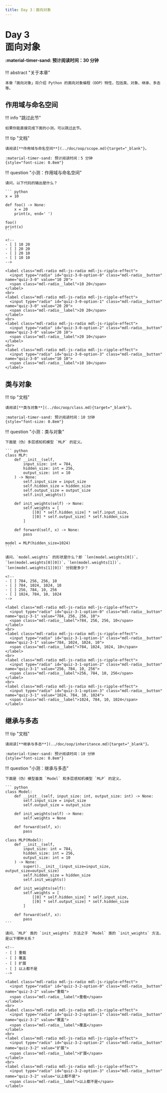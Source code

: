 ```yaml
---
title: Day 3：面向对象
---
```


# Day 3<br>**面向对象**<p style="font-size: 0.5em"> :material-timer-sand: 预计阅读时间：30 分钟 </p>

!!! abstract "关于本章"

    本章「面向对象」将介绍 Python 的面向对象编程（OOP）特性，包括类、对象、继承、多态等。

## 作用域与命名空间

!!! info "跳过此节"

    如果你能直接完成下面的小测，可以跳过此节。

!!! tip "文档"

    请阅读[**作用域与命名空间**](../doc/oop/scope.md){target="_blank"}。

    :material-timer-sand: 预计阅读时间：5 分钟
    {style="font-size: 0.8em"}

!!! question "小测：作用域与命名空间"

    请问，以下代码的输出是什么？

    ``` python
    x = 10

    def foo() -> None:
        x = 20
        print(x, end=' ')

    foo()
    print(x)
    ```

    <!--
    - [ ] 10 20
    - [ ] 20 20
    - [ ] 20 10
    - [ ] 10 10
    -->

    <label class="mdl-radio mdl-js-radio mdl-js-ripple-effect">
      <input type="radio" id="quiz-3-0-option-0" class="mdl-radio__button" name="quiz-3-0" value="10 20">
      <span class="mdl-radio__label">10 20</span>
    </label>
    <br>
    <label class="mdl-radio mdl-js-radio mdl-js-ripple-effect">
      <input type="radio" id="quiz-3-0-option-1" class="mdl-radio__button" name="quiz-3-0" value="20 20">
      <span class="mdl-radio__label">20 20</span>
    </label>
    <br>
    <label class="mdl-radio mdl-js-radio mdl-js-ripple-effect">
      <input type="radio" id="quiz-3-0-option-2" class="mdl-radio__button" name="quiz-3-0" value="20 10">
      <span class="mdl-radio__label">20 10</span>
    </label>
    <br>
    <label class="mdl-radio mdl-js-radio mdl-js-ripple-effect">
      <input type="radio" id="quiz-3-0-option-3" class="mdl-radio__button" name="quiz-3-0" value="10 10">
      <span class="mdl-radio__label">10 10</span>
    </label>

## 类与对象

!!! tip "文档"

    请阅读[**类与对象**](../doc/oop/class.md){target="_blank"}。

    :material-timer-sand: 预计阅读时间：10 分钟
    {style="font-size: 0.8em"}

!!! question "小测：类与对象"

    下面是（伪）多层感知机模型 `MLP` 的定义。

    ``` python
    class MLP:
        def __init__(self,
            input_size: int = 784,
            hidden_size: int = 256,
            output_size: int = 10
        ) -> None:
            self.input_size = input_size
            self.hidden_size = hidden_size
            self.output_size = output_size
            self.init_weights()

        def init_weights(self) -> None:
            self.weights = [
                [[0] * self.hidden_size] * self.input_size,
                [[0] * self.output_size] * self.hidden_size
            ]

        def forward(self, x) -> None:
            pass

    model = MLP(hidden_size=1024)
    ```

    请问，`model.weights` 的形状是什么？即 `len(model.weights[0])`，`len(model.weights[0][0])`，`len(model.weights[1])`，`len(model.weights[1][0])` 分别是多少？

    <!--
    - [ ] 784, 256, 256, 10
    - [ ] 784, 1024, 1024, 10
    - [ ] 256, 784, 10, 256
    - [ ] 1024, 784, 10, 1024
    -->

    <label class="mdl-radio mdl-js-radio mdl-js-ripple-effect">
      <input type="radio" id="quiz-3-1-option-0" class="mdl-radio__button" name="quiz-3-1" value="784, 256, 256, 10">
      <span class="mdl-radio__label">784, 256, 256, 10</span>
    </label>
    <br>
    <label class="mdl-radio mdl-js-radio mdl-js-ripple-effect">
      <input type="radio" id="quiz-3-1-option-1" class="mdl-radio__button" name="quiz-3-1" value="784, 1024, 1024, 10">
      <span class="mdl-radio__label">784, 1024, 1024, 10</span>
    </label>
    <br>
    <label class="mdl-radio mdl-js-radio mdl-js-ripple-effect">
      <input type="radio" id="quiz-3-1-option-2" class="mdl-radio__button" name="quiz-3-1" value="256, 784, 10, 256">
      <span class="mdl-radio__label">256, 784, 10, 256</span>
    </label>
    <br>
    <label class="mdl-radio mdl-js-radio mdl-js-ripple-effect">
      <input type="radio" id="quiz-3-1-option-3" class="mdl-radio__button" name="quiz-3-1" value="1024, 784, 10, 1024">
      <span class="mdl-radio__label">1024, 784, 10, 1024</span>
    </label>

## 继承与多态

!!! tip "文档"

    请阅读[**继承与多态**](../doc/oop/inheritance.md){target="_blank"}。

    :material-timer-sand: 预计阅读时间：10 分钟
    {style="font-size: 0.8em"}

!!! question "小测：继承与多态"

    下面是（伪）模型基类 `Model` 和多层感知机模型 `MLP` 的定义。

    ``` python
    class Model:
        def __init__(self, input_size: int, output_size: int) -> None:
            self.input_size = input_size
            self.output_size = output_size

        def init_weights(self) -> None:
            self.weights = None

        def forward(self, x):
            pass

    class MLP(Model):
        def __init__(self,
            input_size: int = 784,
            hidden_size: int = 256,
            output_size: int = 10
        ) -> None:
            super().__init__(input_size=input_size, output_size=output_size)
            self.hidden_size = hidden_size
            self.init_weights()

        def init_weights(self):
            self.weights = [
                [[0] * self.hidden_size] * self.input_size,
                [[0] * self.output_size] * self.hidden_size
            ]

        def forward(self, x):
            pass
    ```

    请问，`MLP` 类的 `init_weights` 方法之于 `Model` 类的 `init_weights` 方法，是以下哪种关系？

    <!--
    - [ ] 重载
    - [ ] 覆盖
    - [ ] 扩展
    - [ ] 以上都不是
    -->

    <label class="mdl-radio mdl-js-radio mdl-js-ripple-effect">
      <input type="radio" id="quiz-3-2-option-0" class="mdl-radio__button" name="quiz-3-2" value="重载">
      <span class="mdl-radio__label">重载</span>
    </label>
    <br>
    <label class="mdl-radio mdl-js-radio mdl-js-ripple-effect">
      <input type="radio" id="quiz-3-2-option-1" class="mdl-radio__button" name="quiz-3-2" value="覆盖">
      <span class="mdl-radio__label">覆盖</span>
    </label>
    <br>
    <label class="mdl-radio mdl-js-radio mdl-js-ripple-effect">
      <input type="radio" id="quiz-3-2-option-2" class="mdl-radio__button" name="quiz-3-2" value="扩展">
      <span class="mdl-radio__label">扩展</span>
    </label>
    <br>
    <label class="mdl-radio mdl-js-radio mdl-js-ripple-effect">
      <input type="radio" id="quiz-3-2-option-3" class="mdl-radio__button" name="quiz-3-2" value="以上都不是">
      <span class="mdl-radio__label">以上都不是</span>
    </label>
